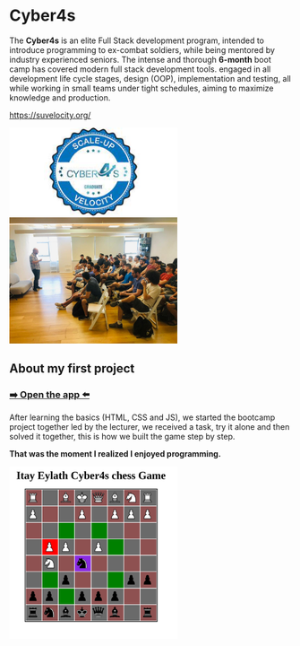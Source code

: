 # Cyber4s

The <b>Cyber4s</b> is an elite Full Stack development program, intended to introduce
programming to ex-combat soldiers, while being mentored by industry
experienced seniors. The intense and thorough <b>6-month</b> boot camp has covered
modern full stack development tools. engaged in all development life cycle stages,
design (OOP), implementation and testing, all while working in small teams under
tight schedules, aiming to maximize knowledge and production.

https://suvelocity.org/

<img src="img/cyber4s.jpeg" width="300" hight="150">

<img src="img/all-class-2.jpeg" width="300" hight="150">

## About my first project

### [➡️ Open the app ⬅️](https://chess-game-vanilla.netlify.app)


After learning the basics (HTML, CSS and JS), we started the bootcamp project together led by the  lecturer, we received a task, try it alone and then solved it together, this is how we built the game step by step.

<b>That was the moment I realized I enjoyed programming.</b>

<img src="img/chess-game-pic.png" width="300" hight="300">

